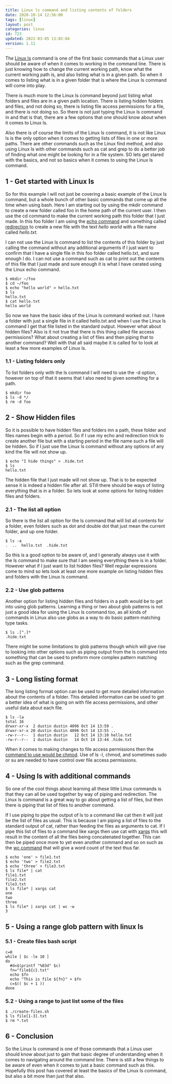 ```yaml
---
title: Linux ls command and listing contents of folders
date: 2020-10-14 12:56:00
tags: [linux]
layout: post
categories: linux
id: 723
updated: 2022-03-05 13:02:04
version: 1.11
---
```


The [Linux ls](https://www.thegeekdiary.com/basic-ls-command-examples-in-linux/) command is one of the first basic commands that a Linux user should be aware of when it comes to working in the command line. There is just knowing how to change the current working path, know what the current working path is, and also listing what is in a given path. So when it comes to listing what is in a given folder that is where the Linux ls command will come into play.

There is much more to the Linux ls command beyond just listing what folders and files are in a given path location. There is listing hidden folders and files, and not doing so, there is listing file access permissions for a file, and there is not doing so. So there is not just typing the Linux ls command in and that is that, there are a few options that one should know about when it comes to Linux ls.

Also there is of course the limits of the Linux ls command, it is not like Linux ls is the only option when it comes to getting lists of files in one or more paths. There are other commands such as the Linux find method, and also using Linux ls with other commands such as cat and grep to do a better job of finding what one might be looking for in a file system. SO lets get stared with the basics, and not so basics when it comes to using the Linux ls command.

<!-- more -->

## 1 - Get started with Linux ls

So for this example I will not just be covering a basic example of the Linux ls command, but a whole bunch of other basic commands that come up all the time when using bash. Here I am starting out by using the mkdir command to create a new folder called foo in the home path of the current user. I then use the cd command to make the current working path this folder that I just made. In this foo folder I am using the [echo command](/2019/08/15/linux-echo/) and something called [redirection](/2020/10/02/linux-redirection/) to create a new file with the text _hello world_ with a file name called _hello.txt_.

I can not use the Linux ls command to list the contents of this folder by just calling the command without any additional arguments if I just want to confirm that I have a single file in this foo folder called hello.txt, and sure enough I do. I can not use a command such as cat to print out the contents of this file that I just made and sure enough it is what I have cerated using the Linux echo command.

```
$ mkdir ~/foo
$ cd ~/foo
$ echo "hello world" > hello.txt
$ ls
hello.txt
$ cat hello.txt
hello world
```

So now we have the basic idea of the Linux ls command worked out. I have a folder with just a single file in it called hello.txt and when I use the Linux ls command I get that file listed in the standard output. However what about hidden files? Also is it not true that there is this thing called file access permissions? What about creating a list of files and then piping that to another command? Well with that all said maybe it is called for to look at least a few more examples of Linux ls.

### 1.1 - Listing folders only

To list folders only with the ls command I will need to use the -d option, however on top of that it seems that I also need to given something for a path.

```
$ mkdir foo
$ ls -d */
$ rm -d foo
```

## 2 - Show Hidden files

So it is possible to have hidden files and folders inn a path, these folder and files names begin with a period. So if I use my echo and redirection trick to create another file but with a starting period in the file name such a file will be hidden. So if I just use the Linux ls command without any options of any kind the file will not show up.

```
$ echo "I hide things" > .hide.txt
$ ls
hello.txt
```

The hidden file that I just made will not show up. That is to be expected sense it is indeed a hidden file after all. STill there should be ways of listing everything that is in a folder. So lets look at some options for listing hidden files and folders.

### 2.1 - The list all option

So there is the list all option for the ls command that will list all contents for a folder, even folders such as dot and double dot that just mean the current folder, and up one folder.

```
$ ls -a
.  ..  hello.txt  .hide.txt
```

So this is a good option to be aware of, and I generally always use it with the ls command to make sure that I am seeing everything there is in a folder. However what if I just want to list hidden files? Well regular expressions come to mind so lets look at least one more example on listing hidden files and folders with the Linux ls command.

### 2.2 - Use glob patterns

Another option for listing hidden files and folders in a path would be to get into using glob patterns. Learning a thing or two about glob patterns is not just a good idea for using the Linux ls command too, as all kinds of commands in Linux also use globs as a way to do basic pattern matching type tasks.

```
$ ls .[^.]*
.hide.txt
```

There might be some limitations to glob patterns though which will give rise to looking into other options such as piping output from the ls command into something that can be used to preform more complex pattern matching such as the grep command.

## 3 - Long listing format

The long listing format option can be used to get more detailed information about the contents of a folder. This detailed information can be used to get a better idea of what is going on with file access permissions, and other useful data about each file.

```
$ ls -la
total 16
drwxr-xr-x  2 dustin dustin 4096 Oct 14 13:59 .
drwxr-xr-x 20 dustin dustin 4096 Oct 14 13:55 ..
-rw-r--r--  1 dustin dustin   12 Oct 14 13:10 hello.txt
-rw-r--r--  1 dustin dustin   14 Oct 14 13:44 .hide.txt
```

When it comes to making changes to file access permissions then the [command to use would be chmod](/2020/11/13/linux-chmod/). Use of ls -l, chmod, and sometimes sudo or su are needed to have control over file access permissions.

## 4 - Using ls with additional commands

So one of the cool things about learning all these little Linux commands is that they can all be used together by way of piping and redirection. The Linux ls command is a great way to go about getting a list of files, but then there is piping that list of files to another command.

If I use piping to pipe the output of ls to a command like cat then it will just be the list of files as usual. This is because I am piping a list of files to the standard output of cat, rather than feeding the files as arguments to cat. If I pipe this list of files to a command like xargs then use cat with [xargs](/2020/09/26/linux-xargs/) this will result in the content of all the files being concatenated together. This can then be piped once more to yet even another command and so on such as the [wc command](/2020/10/13/linux-wc/) that will give a word count of the text thus far.

```
$ echo 'one' > file1.txt
$ echo 'two' > file2.txt
$ echo 'three' > file3.txt
$ ls file* | cat 
file1.txt
file2.txt
file3.txt
$ ls file* | xargs cat
one
two
three
$ ls file* | xargs cat | wc -w
3
```

## 5 - Using a range glob pattern with linux ls

### 5.1 - Create files bash script

```
c=0
while [ $c -le 10 ]
do
  #d=$(printf "%03d" $c)
  fn="file${c}.txt" 
  echo $fn
  echo "This is file ${fn}" > $fn
  c=$(( $c + 1 ))
done
```

### 5.2 - Using a range to just list some of the files

```
$ ./create-files.sh
$ ls file[1-3].txt
$ rm *.txt
```

## 6 - Conclusion

So the Linux ls command is one of those commands that a Linus user should know about just to gain that basic degree of understanding when it comes to navigating around the command line. There is still a few things to be aware of even when it comes to just a basic command such as this. Hopefully this post has covered at least the basics of the Linux ls command, but also a bit more than just that also.